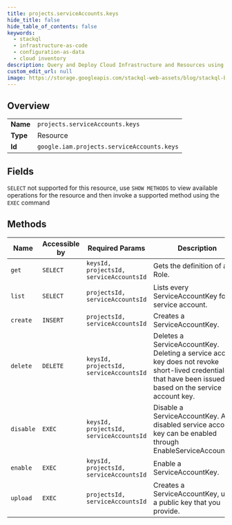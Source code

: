 ```yaml
---
title: projects.serviceAccounts.keys
hide_title: false
hide_table_of_contents: false
keywords:
  - stackql
  - infrastructure-as-code
  - configuration-as-data
  - cloud inventory
description: Query and Deploy Cloud Infrastructure and Resources using SQL
custom_edit_url: null
image: https://storage.googleapis.com/stackql-web-assets/blog/stackql-blog-post-featured-image.png
---
```

  
    

## Overview
<table><tbody>
<tr><td><b>Name</b></td><td><code>projects.serviceAccounts.keys</code></td></tr>
<tr><td><b>Type</b></td><td>Resource</td></tr>
<tr><td><b>Id</b></td><td><code>google.iam.projects.serviceAccounts.keys</code></td></tr>
</tbody></table>

## Fields
`SELECT` not supported for this resource, use `SHOW METHODS` to view available operations for the resource and then invoke a supported method using the `EXEC` command  
## Methods
| Name | Accessible by | Required Params | Description |
| ---- | ------------- | --------------- | ----------- |
| `get` | `SELECT` | `keysId, projectsId, serviceAccountsId` | Gets the definition of a Role. |
| `list` | `SELECT` | `projectsId, serviceAccountsId` | Lists every ServiceAccountKey for a service account. |
| `create` | `INSERT` | `projectsId, serviceAccountsId` | Creates a ServiceAccountKey. |
| `delete` | `DELETE` | `keysId, projectsId, serviceAccountsId` | Deletes a ServiceAccountKey. Deleting a service account key does not revoke short-lived credentials that have been issued based on the service account key. |
| `disable` | `EXEC` | `keysId, projectsId, serviceAccountsId` | Disable a ServiceAccountKey. A disabled service account key can be enabled through EnableServiceAccountKey. |
| `enable` | `EXEC` | `keysId, projectsId, serviceAccountsId` | Enable a ServiceAccountKey. |
| `upload` | `EXEC` | `projectsId, serviceAccountsId` | Creates a ServiceAccountKey, using a public key that you provide. |
